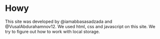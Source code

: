 # Howy
This site was developed by @iamabbasasadzada and @VusalAbdurahamnov12. We used html, css and javascript on this site. We try to figure out how to work with local storage.
